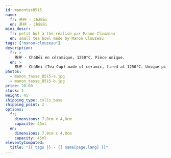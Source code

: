 ```yaml
---
id: manontasB515
name:
  fr: 茶杯 - CháBēi
  en: 茶杯 - CháBēi
mini_descr:
  fr: petit bol à thé réalisé par Manon Clouzeau
  en: small tea bowl made by Manon Clouzeau
tags: ["manon-clouzeau"]
description:
  fr: >
    茶杯 - CháBēi en céramique, 1250°C. Pièce unique.
  en: >
    茶杯 - CháBēi (Tea Cup) made of ceramic, fired at 1250°C. Unique piece.
photos:
  - manon_tasse_B515-a.jpg
  - manon_tasse_B515-b.jpg
price: 20.00
stock: 1
weight: 45
shipping_type: colis_base
shipping_point: 2
options:
  fr:
    dimensions: 7,0cm x 4,0cm
    capacité: 45ml
  en:
    dimensions: 7,0cm x 4,0cm
    capacity: 45ml
eleventyComputed:
  title: "{{ tags }} - {{ name[page.lang] }}"
---
```


